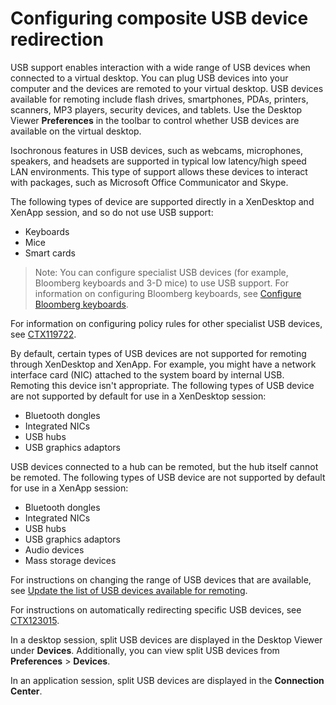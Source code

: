 # Configuring composite USB device redirection

USB support enables interaction with a wide range of USB devices when connected to a virtual desktop. You can plug USB devices into your computer and the devices are remoted to your virtual desktop. USB devices available for remoting include flash drives, smartphones, PDAs, printers, scanners, MP3 players, security devices, and tablets. Use the Desktop Viewer **Preferences** in the toolbar to control whether USB devices are available on the virtual desktop.

Isochronous features in USB devices, such as webcams, microphones, speakers, and headsets are supported in typical low latency/high speed LAN environments. This type of support allows these devices to interact with packages, such as Microsoft Office Communicator and Skype.

The following types of device are supported directly in a XenDesktop and XenApp session, and so do not use USB support:

*  Keyboards
*  Mice
*  Smart cards

> Note: You can configure specialist USB devices (for example, Bloomberg keyboards and 3-D mice) to use USB support. For information on configuring Bloomberg keyboards, see [Configure Bloomberg keyboards](https://docs.citrix.com/en-us/citrix-workspace-app-for-windows/configure/config-xdesktop/config-bloomberg-keyboards.html).

For information on configuring policy rules for other specialist USB devices, see [CTX119722](http://support.citrix.com/article/ctx119722).

By default, certain types of USB devices are not supported for remoting through XenDesktop and XenApp. For example, you might have a network interface card (NIC) attached to the system board by internal USB. Remoting this device isn't appropriate. The following types of USB device are not supported by default for use in a XenDesktop session:

*  Bluetooth dongles
*  Integrated NICs
*  USB hubs
*  USB graphics adaptors

USB devices connected to a hub can be remoted, but the hub itself cannot be remoted.
The following types of USB device are not supported by default for use in a XenApp session:

*  Bluetooth dongles
*  Integrated NICs
*  USB hubs
*  USB graphics adaptors
*  Audio devices
*  Mass storage devices

For instructions on changing the range of USB devices that are available, see [Update the list of USB devices available for remoting](https://docs.citrix.com/en-us/citrix-workspace-app-for-windows/install/cfg-command-line.html).

For instructions on automatically redirecting specific USB devices, see [CTX123015](http://support.citrix.com/article/CTX123015).

In a desktop session, split USB devices are displayed in the Desktop Viewer under **Devices**. Additionally, you can view split USB devices from **Preferences** > **Devices**.

In an application session, split USB devices are displayed in the **Connection Center**.